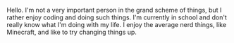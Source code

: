 Hello. I'm not a very important person in the grand scheme of things, but I rather enjoy coding and doing such things. I'm currently in school and don't really know what I'm doing with my life. I enjoy the average nerd things, like Minecraft, and like to try changing things up.

<!---
speedy507MA/speedy507MA is a ✨ special ✨ repository because its `README.md` (this file) appears on your GitHub profile.
You can click the Preview link to take a look at your changes.
--->
